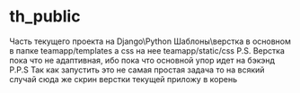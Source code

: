 # th_public
Часть текущего проекта на Django\Python
Шаблоны\верстка в основном в папке teamapp/templates а css на нее teamapp/static/css
P.S. Верстка пока что не адаптивная, ибо пока что основной упор идет на бэкэнд
P.P.S Так как запустить это не самая простая задача то на всякий случай сюда же скрин верстки текущей приложу в корень
